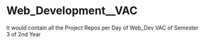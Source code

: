 # Web_Development__VAC
 It would contain all the Project Repos per Day of Web_Dev VAC of Semester 3 of 2nd Year
